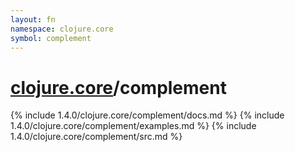 ```yaml
---
layout: fn
namespace: clojure.core
symbol: complement
---
```


# [clojure.core](../)/complement

{% include 1.4.0/clojure.core/complement/docs.md %}
{% include 1.4.0/clojure.core/complement/examples.md %}
{% include 1.4.0/clojure.core/complement/src.md %}

